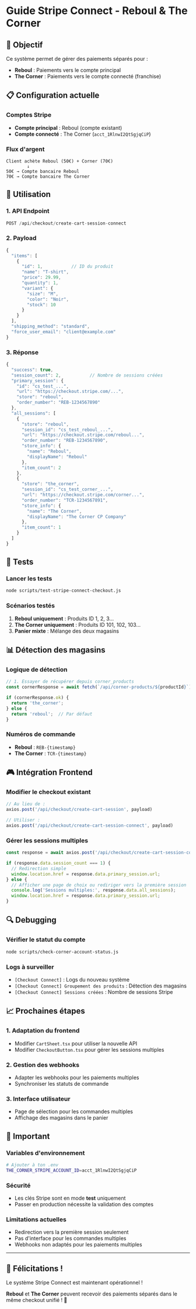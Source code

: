 # Guide Stripe Connect - Reboul & The Corner

## 🎯 Objectif

Ce système permet de gérer des paiements séparés pour :
- **Reboul** : Paiements vers le compte principal
- **The Corner** : Paiements vers le compte connecté (franchise)

## 📋 Configuration actuelle

### Comptes Stripe
- **Compte principal** : Reboul (compte existant)
- **Compte connecté** : The Corner (`acct_1RlnwI2QtSgjqCiP`)

### Flux d'argent
```
Client achète Reboul (50€) + Corner (70€)
        ↓
50€ → Compte bancaire Reboul
70€ → Compte bancaire The Corner
```

## 🔧 Utilisation

### 1. API Endpoint
```javascript
POST /api/checkout/create-cart-session-connect
```

### 2. Payload
```javascript
{
  "items": [
    {
      "id": 1,           // ID du produit
      "name": "T-shirt",
      "price": 29.99,
      "quantity": 1,
      "variant": {
        "size": "M",
        "color": "Noir",
        "stock": 10
      }
    }
  ],
  "shipping_method": "standard",
  "force_user_email": "client@example.com"
}
```

### 3. Réponse
```javascript
{
  "success": true,
  "session_count": 2,           // Nombre de sessions créées
  "primary_session": {
    "id": "cs_test_...",
    "url": "https://checkout.stripe.com/...",
    "store": "reboul",
    "order_number": "REB-1234567890"
  },
  "all_sessions": [
    {
      "store": "reboul",
      "session_id": "cs_test_reboul_...",
      "url": "https://checkout.stripe.com/reboul...",
      "order_number": "REB-1234567890",
      "store_info": {
        "name": "Reboul",
        "displayName": "Reboul"
      },
      "item_count": 2
    },
    {
      "store": "the_corner",
      "session_id": "cs_test_corner_...",
      "url": "https://checkout.stripe.com/corner...",
      "order_number": "TCR-1234567891",
      "store_info": {
        "name": "The Corner",
        "displayName": "The Corner CP Company"
      },
      "item_count": 1
    }
  ]
}
```

## 🧪 Tests

### Lancer les tests
```bash
node scripts/test-stripe-connect-checkout.js
```

### Scénarios testés
1. **Reboul uniquement** : Produits ID 1, 2, 3...
2. **The Corner uniquement** : Produits ID 101, 102, 103...
3. **Panier mixte** : Mélange des deux magasins

## 📊 Détection des magasins

### Logique de détection
```javascript
// 1. Essayer de récupérer depuis corner_products
const cornerResponse = await fetch(`/api/corner-products/${productId}`);

if (cornerResponse.ok) {
  return 'the_corner';
} else {
  return 'reboul';  // Par défaut
}
```

### Numéros de commande
- **Reboul** : `REB-{timestamp}`
- **The Corner** : `TCR-{timestamp}`

## 🎮 Intégration Frontend

### Modifier le checkout existant
```javascript
// Au lieu de :
axios.post('/api/checkout/create-cart-session', payload)

// Utiliser :
axios.post('/api/checkout/create-cart-session-connect', payload)
```

### Gérer les sessions multiples
```javascript
const response = await axios.post('/api/checkout/create-cart-session-connect', payload);

if (response.data.session_count === 1) {
  // Redirection simple
  window.location.href = response.data.primary_session.url;
} else {
  // Afficher une page de choix ou rediriger vers la première session
  console.log('Sessions multiples:', response.data.all_sessions);
  window.location.href = response.data.primary_session.url;
}
```

## 🔍 Debugging

### Vérifier le statut du compte
```bash
node scripts/check-corner-account-status.js
```

### Logs à surveiller
- `[Checkout Connect]` : Logs du nouveau système
- `[Checkout Connect] Groupement des produits` : Détection des magasins
- `[Checkout Connect] Sessions créées` : Nombre de sessions Stripe

## 📈 Prochaines étapes

### 1. Adaptation du frontend
- Modifier `CartSheet.tsx` pour utiliser la nouvelle API
- Modifier `CheckoutButton.tsx` pour gérer les sessions multiples

### 2. Gestion des webhooks
- Adapter les webhooks pour les paiements multiples
- Synchroniser les statuts de commande

### 3. Interface utilisateur
- Page de sélection pour les commandes multiples
- Affichage des magasins dans le panier

## 🚨 Important

### Variables d'environnement
```bash
# Ajouter à ton .env
THE_CORNER_STRIPE_ACCOUNT_ID=acct_1RlnwI2QtSgjqCiP
```

### Sécurité
- Les clés Stripe sont en mode **test** uniquement
- Passer en production nécessite la validation des comptes

### Limitations actuelles
- Redirection vers la première session seulement
- Pas d'interface pour les commandes multiples
- Webhooks non adaptés pour les paiements multiples

---

## 🎉 Félicitations !

Le système Stripe Connect est maintenant opérationnel ! 

**Reboul** et **The Corner** peuvent recevoir des paiements séparés dans le même checkout unifié ! 🚀 